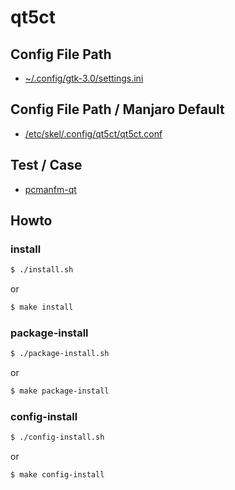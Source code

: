 
# qt5ct


## Config File Path

* [~/.config/gtk-3.0/settings.ini](config/qt5ct/settings.ini)


## Config File Path / Manjaro Default

* [/etc/skel/.config/qt5ct/qt5ct.conf](https://gitlab.manjaro.org/profiles-and-settings/manjaro-theme-settings/-/blob/master/skel/.config/qt5ct/qt5ct.conf)


## Test / Case

* [pcmanfm-qt](https://samwhelp.github.io/note-about-manjaro/read/adjustment/tool/pcmanfm-qt.html)

## Howto


### install

``` sh
$ ./install.sh
```

or

``` sh
$ make install
```


### package-install

``` sh
$ ./package-install.sh
```

or

``` sh
$ make package-install
```


### config-install

``` sh
$ ./config-install.sh
```

or

``` sh
$ make config-install
```
